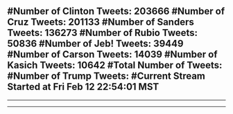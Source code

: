 #Number of Clinton Tweets: 203666
#Number of Cruz Tweets: 201133
#Number of Sanders Tweets: 136273
#Number of Rubio Tweets: 50836
#Number of Jeb! Tweets: 39449
#Number of Carson Tweets: 14039
#Number of Kasich Tweets: 10642
#Total Number of Tweets:  
#Number of Trump Tweets: 
#Current Stream Started at Fri Feb 12 22:54:01 MST
---
---
---
